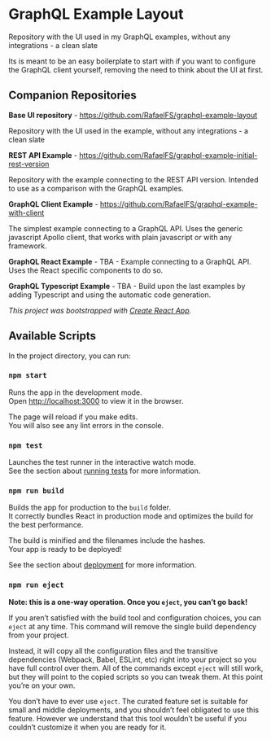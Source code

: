 # GraphQL Example Layout

Repository with the UI used in my GraphQL examples, without any integrations - a clean slate

Its is meant to be an easy boilerplate to start with if you want to configure the GraphQL client yourself, removing the need to think about the UI at first.

## Companion Repositories
**Base UI repository** - https://github.com/RafaelFS/graphql-example-layout 

Repository with the UI used in the example, without any integrations - a clean slate

**REST API Example** - https://github.com/RafaelFS/graphql-example-initial-rest-version 

Repository with the example connecting to the REST API version. Intended to use as a comparison with the GraphQL examples.

**GraphQL Client Example** - https://github.com/RafaelFS/graphql-example-with-client

The simplest example connecting to a GraphQL API. Uses the generic javascript Apollo client, that works with plain javascript or with any framework.

**GraphQL React Example** - TBA -
Example connecting to a GraphQL API. Uses the React specific components to do so.

**GraphQL Typescript Example** - TBA -
Build upon the last examples by adding Typescript and  using the automatic code generation.

*This project was bootstrapped with [Create React App](https://github.com/facebook/create-react-app).*

## Available Scripts

In the project directory, you can run:

### `npm start`

Runs the app in the development mode.<br>
Open [http://localhost:3000](http://localhost:3000) to view it in the browser.

The page will reload if you make edits.<br>
You will also see any lint errors in the console.

### `npm test`

Launches the test runner in the interactive watch mode.<br>
See the section about [running tests](https://facebook.github.io/create-react-app/docs/running-tests) for more information.

### `npm run build`

Builds the app for production to the `build` folder.<br>
It correctly bundles React in production mode and optimizes the build for the best performance.

The build is minified and the filenames include the hashes.<br>
Your app is ready to be deployed!

See the section about [deployment](https://facebook.github.io/create-react-app/docs/deployment) for more information.

### `npm run eject`

**Note: this is a one-way operation. Once you `eject`, you can’t go back!**

If you aren’t satisfied with the build tool and configuration choices, you can `eject` at any time. This command will remove the single build dependency from your project.

Instead, it will copy all the configuration files and the transitive dependencies (Webpack, Babel, ESLint, etc) right into your project so you have full control over them. All of the commands except `eject` will still work, but they will point to the copied scripts so you can tweak them. At this point you’re on your own.

You don’t have to ever use `eject`. The curated feature set is suitable for small and middle deployments, and you shouldn’t feel obligated to use this feature. However we understand that this tool wouldn’t be useful if you couldn’t customize it when you are ready for it.
